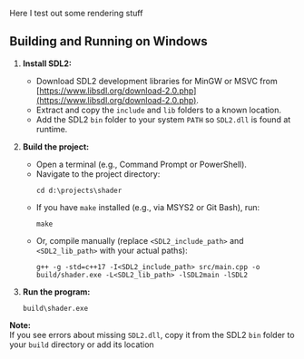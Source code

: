 Here I test out some rendering stuff

## Building and Running on Windows

1. **Install SDL2:**

   - Download SDL2 development libraries for MinGW or MSVC from [https://www.libsdl.org/download-2.0.php](https://www.libsdl.org/download-2.0.php).
   - Extract and copy the `include` and `lib` folders to a known location.
   - Add the SDL2 `bin` folder to your system `PATH` so `SDL2.dll` is found at runtime.

2. **Build the project:**

   - Open a terminal (e.g., Command Prompt or PowerShell).
   - Navigate to the project directory:
     ```
     cd d:\projects\shader
     ```
   - If you have `make` installed (e.g., via MSYS2 or Git Bash), run:
     ```
     make
     ```
   - Or, compile manually (replace `<SDL2_include_path>` and `<SDL2_lib_path>` with your actual paths):
     ```
     g++ -g -std=c++17 -I<SDL2_include_path> src/main.cpp -o build/shader.exe -L<SDL2_lib_path> -lSDL2main -lSDL2
     ```

3. **Run the program:**
   ```
   build\shader.exe
   ```

**Note:**  
If you see errors about missing `SDL2.dll`, copy it from the SDL2 `bin` folder to your `build` directory or add its location
